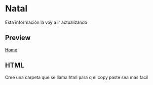 # Natal

Esta información la voy a ir actualizando

## Preview

[Home](https://armix.com.ar/staging/natal/)

## HTML
Cree una carpeta que se llama html para q el copy paste sea mas facil